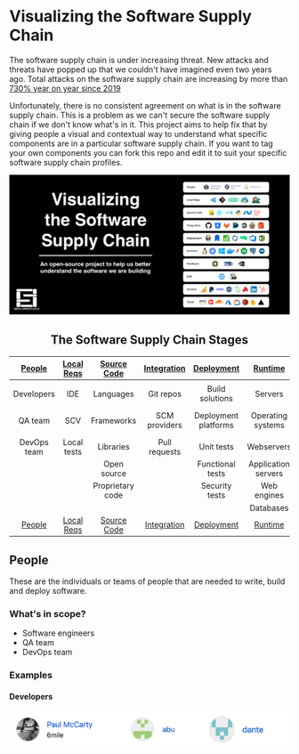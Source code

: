 # Visualizing the Software Supply Chain

The software supply chain is under increasing threat.  New attacks and threats have popped up that we couldn't have imagined even two years ago.  Total attacks on the software supply chain are increasing by more than [730% year on year since 2019](https://portswigger.net/daily-swig/researchers-find-633-increase-in-cyber-attacks-aimed-at-open-source-repositories)

Unfortunately, there is no consistent agreement on what is in the software supply chain. This is a problem as we can't secure the software supply chain if we don't know what's in it.  This project aims to help fix that by giving people a visual and contextual way to understand what specific components are in a particular software supply chain.  If you want to tag your own components you can fork this repo and edit it to suit your specific software supply chain profiles. 

![Visualizing the Software Supply Chain](/docs/images/Software-Supply-Chain-Visualization.png)

<center>

## The Software Supply Chain Stages

| [People](/docs/PEOPLE.md) | [Local Reqs](/docs/LOCAL.md) | [Source Code](/docs/CODE.md) | [Integration](/docs/INTEGRATION.md) | [Deployment](/docs/DEPLOYMENT.md) | [Runtime](/docs/RUNTIME.md) | [Hardware](/docs/HARDWARE.md) | [DNS](/docs/DNS.md)  | [Services](/docs/SERVICES.md) | [Cloud](/docs/CLOUD.md)
| :---------: | :----------: | :--------------: | :-----------: | :------------------: | :-----------------: | :---------: | :------: | :----------------: | :---------:
|             |              |                  |               |                      |                     |             |          |                    |                 |
| Developers  | IDE          | Languages        | Git repos     | Build solutions      | Servers             | Embedded PC | URL      | SaaS solutions     | CDN             |
| QA team     | SCV          | Frameworks       | SCM providers | Deployment platforms | Operating systems   | PCB         | hostname | Third party APIs   | Cloud services  |
| DevOps team | Local tests  | Libraries        | Pull requests | Unit tests           | Webservers          | USB dongle  |          | Payment gateways   |                 |
|             |              | Open source      |               | Functional tests     | Application servers | GPU/CPU     |          | Identity Providers |                 |
|             |              | Proprietary code |               | Security tests       | Web engines         |             |          | Analytics          |                 |
|             |              |                  |               |                      | Databases           |             |          |                    |                 |
| [People](/docs/PEOPLE.md) | [Local Reqs](/docs/LOCAL.md) | [Source Code](/docs/CODE.md) | [Integration](/docs/INTEGRATION.md) | [Deployment](/docs/DEPLOYMENT.md) | [Runtime](/docs/RUNTIME.md) | [Hardware](/docs/HARDWARE.md) | [DNS](/docs/DNS.md)  | [Services](/docs/SERVICES.md) | [Cloud](/docs/CLOUD.md)

</center>

## People

These are the individuals or teams of people that are needed to write, build and deploy software.

### What's in scope?

* Software engineers
* QA team
* DevOps team

### Examples

#### Developers

![collaborators-github](/docs/images/collaborators-github.png)


